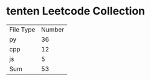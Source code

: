 # tenten Leetcode Collection

<table><tr><td>File Type</td><td>Number</td></tr><tr><td>py</td><td>36</td></tr><tr><td>cpp</td><td>12</td></tr><tr><td>js</td><td>5</td></tr><tr><td>Sum</td><td>53</td></tr></table>